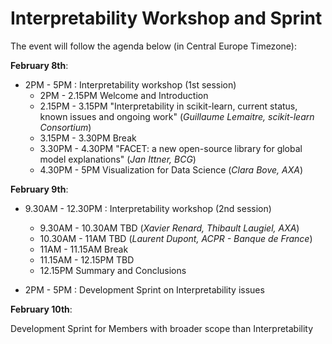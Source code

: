 # Interpretability Workshop and Sprint
The event will follow the agenda below (in Central Europe Timezone):

**February 8th**:
- 2PM - 5PM : Interpretability workshop (1st session)
  - 2PM - 2.15PM Welcome and Introduction
  - 2.15PM - 3.15PM "Interpretability in scikit-learn, current status, known issues and ongoing work" (*Guillaume Lemaitre, scikit-learn Consortium*)
  - 3.15PM - 3.30PM Break
  - 3.30PM - 4.30PM "FACET: a new open-source library for global model explanations" (*Jan Ittner, BCG*)
  - 4.30PM - 5PM Visualization for Data Science (*Clara Bove, AXA*) 

**February 9th**:
- 9.30AM - 12.30PM : Interpretability workshop (2nd session)
  - 9.30AM - 10.30AM TBD (*Xavier Renard, Thibault Laugiel, AXA*)
  - 10.30AM - 11AM TBD (*Laurent Dupont, ACPR - Banque de France*)
  - 11AM - 11.15AM Break
  - 11.15AM - 12.15PM TBD
  - 12.15PM Summary and Conclusions
  
- 2PM - 5PM : Development Sprint on Interpretability issues

**February 10th**:

Development Sprint for Members with broader scope than Interpretability
